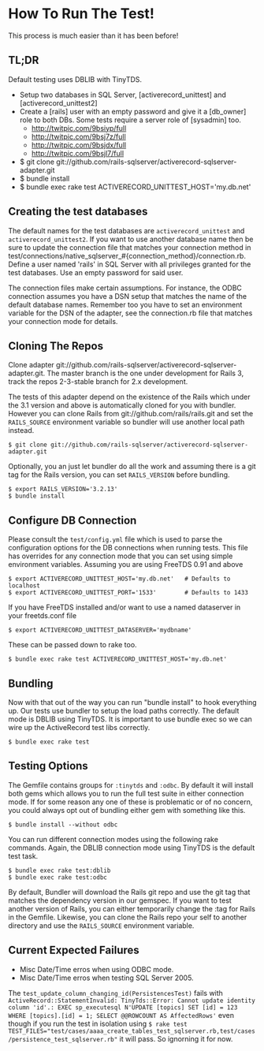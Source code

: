 
# How To Run The Test!

This process is much easier than it has been before!


## TL;DR

Default testing uses DBLIB with TinyTDS.

* Setup two databases in SQL Server, [activerecord_unittest] and [activerecord_unittest2]
* Create a [rails] user with an empty password and give it a [db_owner] role to both DBs. Some tests require a server role of [sysadmin] too.
  - http://twitpic.com/9bsiyp/full
  - http://twitpic.com/9bsj7z/full
  - http://twitpic.com/9bsjdx/full
  - http://twitpic.com/9bsjl7/full
* $ git clone git://github.com/rails-sqlserver/activerecord-sqlserver-adapter.git
* $ bundle install
* $ bundle exec rake test ACTIVERECORD_UNITTEST_HOST='my.db.net'


## Creating the test databases

The default names for the test databases are `activerecord_unittest` and `activerecord_unittest2`. If you want to use another database name then be sure to update the connection file that matches your connection method in test/connections/native_sqlserver_#{connection_method}/connection.rb. Define a user named 'rails' in SQL Server with all privileges granted for the test databases. Use an empty password for said user.

The connection files make certain assumptions. For instance, the ODBC connection assumes you have a DSN setup that matches the name of the default database names. Remember too you have to set an environment variable for the DSN of the adapter, see the connection.rb file that matches your connection mode for details.


## Cloning The Repos

Clone adapter git://github.com/rails-sqlserver/activerecord-sqlserver-adapter.git. The master branch is the one under development for Rails 3, track the repos 2-3-stable branch for 2.x development.

The tests of this adapter depend on the existence of the Rails which under the 3.1 version and above is automatically cloned for you with bundler. However you can clone Rails from git://github.com/rails/rails.git and set the `RAILS_SOURCE` environment variable so bundler will use another local path instead.

```
$ git clone git://github.com/rails-sqlserver/activerecord-sqlserver-adapter.git
```

Optionally, you an just let bundler do all the work and assuming there is a git tag for the Rails version, you can set `RAILS_VERSION` before bundling.

```
$ export RAILS_VERSION='3.2.13'
$ bundle install
```


## Configure DB Connection

Please consult the `test/config.yml` file which is used to parse the configuration options for the DB connections when running tests. This file has overrides for any connection mode that you can set using simple environment variables. Assuming you are using FreeTDS 0.91 and above

```
$ export ACTIVERECORD_UNITTEST_HOST='my.db.net'   # Defaults to localhost
$ export ACTIVERECORD_UNITTEST_PORT='1533'        # Defaults to 1433
```

If you have FreeTDS installed and/or want to use a named dataserver in your freetds.conf file

```
$ export ACTIVERECORD_UNITTEST_DATASERVER='mydbname'
```

These can be passed down to rake too.

```
$ bundle exec rake test ACTIVERECORD_UNITTEST_HOST='my.db.net'
```


## Bundling

Now with that out of the way you can run "bundle install" to hook everything up. Our tests use bundler to setup the load paths correctly. The default mode is DBLIB using TinyTDS. It is important to use bundle exec so we can wire up the ActiveRecord test libs correctly.

```
$ bundle exec rake test
```


## Testing Options

The Gemfile contains groups for `:tinytds` and `:odbc`. By default it will install both gems  which allows you to run the full test suite in either connection mode. If for some reason any one of these is problematic or of no concern, you could always opt out of bundling either gem with something like this.

```
$ bundle install --without odbc
```

You can run different connection modes using the following rake commands. Again, the DBLIB connection mode using TinyTDS is the default test task.

```
$ bundle exec rake test:dblib
$ bundle exec rake test:odbc
```

By default, Bundler will download the Rails git repo and use the git tag that matches the dependency version in our gemspec. If you want to test another version of Rails, you can either temporarily change the :tag for Rails in the Gemfile. Likewise, you can clone the Rails repo your self to another directory and use the `RAILS_SOURCE` environment variable.


## Current Expected Failures

* Misc Date/Time erros when using ODBC mode.
* Misc Date/Time erros when testing SQL Server 2005.

The `test_update_column_changing_id(PersistencesTest)` fails with `ActiveRecord::StatementInvalid: TinyTds::Error: Cannot update identity column 'id'.: EXEC sp_executesql N'UPDATE [topics] SET [id] = 123 WHERE [topics].[id] = 1; SELECT @@ROWCOUNT AS AffectedRows'` even though if you run the test in isolation using `$ rake test TEST_FILES="test/cases/aaaa_create_tables_test_sqlserver.rb,test/cases/persistence_test_sqlserver.rb"` it will pass. So ignorning it for now.

